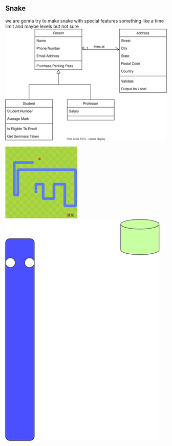 ## Snake
we are gonna try to make snake with special features something like a time limit and maybe levels but not sure
![diagram](snakeclassdiagram.drawio.svg)

![snake](https://github.com/banananabusiness/project/blob/main/Images/Snake.png)
![snake](https://github.com/banananabusiness/project/blob/main/Images/Untitled%20Diagram.drawio.png)
